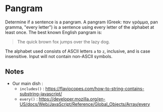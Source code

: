 # Pangram

Determine if a sentence is a pangram. A pangram (Greek: παν γράμμα, pan gramma,
"every letter") is a sentence using every letter of the alphabet at least once.
The best known English pangram is:
> The quick brown fox jumps over the lazy dog.

The alphabet used consists of ASCII letters `a` to `z`, inclusive, and is case
insensitive. Input will not contain non-ASCII symbols.

## Notes
- Our main dish : 
    - `includes()` : https://flaviocopes.com/how-to-string-contains-substring-javascript/
    - `every()` : https://developer.mozilla.org/en-US/docs/Web/JavaScript/Reference/Global_Objects/Array/every
